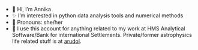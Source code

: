 - 👋 Hi, I’m Annika
- ✨ I’m interested in python data analysis tools and numerical methods
- 💜 Pronouns: she/her
- 🏢 I use this account for anything related to my work at HMS Analytical Software/Bank for international Settlements. Private/former astrophysics life related stuff is at [arudol](https://github.com/arudol).

<!---
annika-rudolph/annika-rudolph is a ✨ special ✨ repository because its `README.md` (this file) appears on your GitHub profile.
You can click the Preview link to take a look at your changes.
--->
